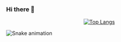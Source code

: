 ### Hi there 👋

<div  align="center"> 
 
  [![Top Langs](https://github-readme-stats.vercel.app/api/top-langs/?username=backcost&layout=compact)](https://github.com/backcost/github-readme-stats) 
 
</div>
 
 
  ![Snake animation](https://github.com/backcost/backcost/blob/main/.github/workflows/main/dist/github-contribution-grid-snake.svg)

 


